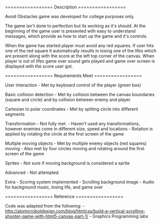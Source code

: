 ================= Description =================

Avoid Obstacles game was developed for college purposes only. 

The game isn't done to perfection but its working
as it's should. At the beginning of the game user is presented with easy to understand messages, which provide
as how to start up the game and it's controls.

When the game has started player must avoid any red squares. If user hits one of the red square it automatically
results in losing one of the lifes which are present along with the score at the left top corner of the canvas.
When player is out of lifes game over sound gets played and game over screen is displayed with the score user got.

================= Requirements Meet =================

User interaction
	- Met by keyboard control of the player (green box)

Basic collision detection
	- Met by collision between the canvas boundaries (square and circle) and by collision between enemy and player

Cartesian to polar coordinates
	- Met by spliting circle into different segments

Transformation
	- Not fully met.
	- Haven't used any transformations, however enemies come in different size, speed and locations
	- Rotation is applied by rotating the circle at the first screen of the game

Multiple moving objects
	- Met by multiple enemy objects (red squares) moving
	- Also met by four circles moving and rotating around the first screen of the game

Sprites
	- Not sure if moving background is considered a sprite

Advanced
	- Not attempted.

Extra
	- Scoring system implemented
	- Scrolling background image
	- Audio for background music, losing life, and game over

================= Reference =================

Code was adapted from the following: 
	- http://atomicrobotdesign.com/blog/htmlcss/build-a-vertical-scrolling-shooter-game-with-html5-canvas-part-1/
	- Graphics Programming labs

